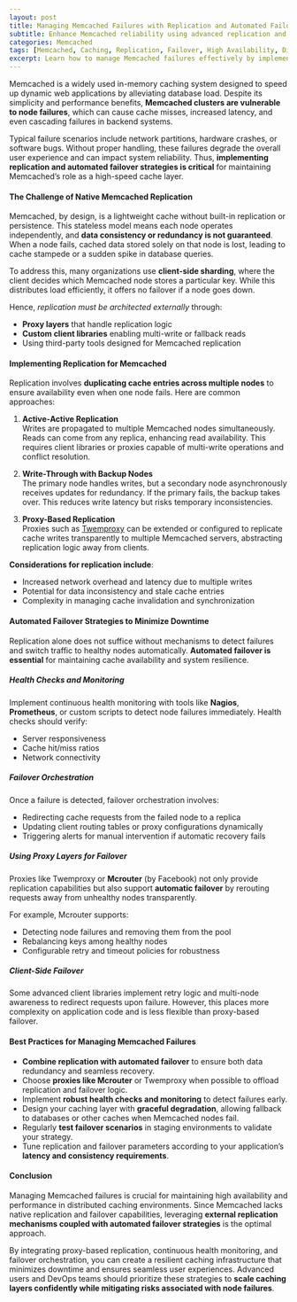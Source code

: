 ```yaml
---
layout: post
title: Managing Memcached Failures with Replication and Automated Failover Strategies
subtitle: Enhance Memcached reliability using advanced replication and failover techniques for seamless caching performance
categories: Memcached
tags: [Memcached, Caching, Replication, Failover, High Availability, Distributed Systems, DevOps, Scalability]
excerpt: Learn how to manage Memcached failures effectively by implementing replication and automated failover strategies to ensure high availability and robust caching in distributed environments.
---
```

Memcached is a widely used in-memory caching system designed to speed up dynamic web applications by alleviating database load. Despite its simplicity and performance benefits, **Memcached clusters are vulnerable to node failures**, which can cause cache misses, increased latency, and even cascading failures in backend systems.

Typical failure scenarios include network partitions, hardware crashes, or software bugs. Without proper handling, these failures degrade the overall user experience and can impact system reliability. Thus, **implementing replication and automated failover strategies is critical** for maintaining Memcached’s role as a high-speed cache layer.

#### The Challenge of Native Memcached Replication

Memcached, by design, is a lightweight cache without built-in replication or persistence. This stateless model means each node operates independently, and **data consistency or redundancy is not guaranteed**. When a node fails, cached data stored solely on that node is lost, leading to cache stampede or a sudden spike in database queries.

To address this, many organizations use **client-side sharding**, where the client decides which Memcached node stores a particular key. While this distributes load efficiently, it offers no failover if a node goes down.

Hence, *replication must be architected externally* through:

- **Proxy layers** that handle replication logic
- **Custom client libraries** enabling multi-write or fallback reads
- Using third-party tools designed for Memcached replication

#### Implementing Replication for Memcached

Replication involves **duplicating cache entries across multiple nodes** to ensure availability even when one node fails. Here are common approaches:

1. **Active-Active Replication**  
   Writes are propagated to multiple Memcached nodes simultaneously. Reads can come from any replica, enhancing read availability. This requires client libraries or proxies capable of multi-write operations and conflict resolution.

2. **Write-Through with Backup Nodes**  
   The primary node handles writes, but a secondary node asynchronously receives updates for redundancy. If the primary fails, the backup takes over. This reduces write latency but risks temporary inconsistencies.

3. **Proxy-Based Replication**  
   Proxies such as [Twemproxy](https://github.com/twitter/twemproxy) can be extended or configured to replicate cache writes transparently to multiple Memcached servers, abstracting replication logic away from clients.

**Considerations for replication include**:

- Increased network overhead and latency due to multiple writes
- Potential for data inconsistency and stale cache entries
- Complexity in managing cache invalidation and synchronization

#### Automated Failover Strategies to Minimize Downtime

Replication alone does not suffice without mechanisms to detect failures and switch traffic to healthy nodes automatically. **Automated failover is essential** for maintaining cache availability and system resilience.

##### Health Checks and Monitoring

Implement continuous health monitoring with tools like **Nagios**, **Prometheus**, or custom scripts to detect node failures immediately. Health checks should verify:

- Server responsiveness
- Cache hit/miss ratios
- Network connectivity

##### Failover Orchestration

Once a failure is detected, failover orchestration involves:

- Redirecting cache requests from the failed node to a replica
- Updating client routing tables or proxy configurations dynamically
- Triggering alerts for manual intervention if automatic recovery fails

##### Using Proxy Layers for Failover

Proxies like Twemproxy or **Mcrouter** (by Facebook) not only provide replication capabilities but also support **automatic failover** by rerouting requests away from unhealthy nodes transparently.

For example, Mcrouter supports:

- Detecting node failures and removing them from the pool
- Rebalancing keys among healthy nodes
- Configurable retry and timeout policies for robustness

##### Client-Side Failover

Some advanced client libraries implement retry logic and multi-node awareness to redirect requests upon failure. However, this places more complexity on application code and is less flexible than proxy-based failover.

#### Best Practices for Managing Memcached Failures

- **Combine replication with automated failover** to ensure both data redundancy and seamless recovery.
- Choose **proxies like Mcrouter** or Twemproxy when possible to offload replication and failover logic.
- Implement **robust health checks and monitoring** to detect failures early.
- Design your caching layer with **graceful degradation**, allowing fallback to databases or other caches when Memcached nodes fail.
- Regularly **test failover scenarios** in staging environments to validate your strategy.
- Tune replication and failover parameters according to your application’s **latency and consistency requirements**.

#### Conclusion

Managing Memcached failures is crucial for maintaining high availability and performance in distributed caching environments. Since Memcached lacks native replication and failover capabilities, leveraging **external replication mechanisms coupled with automated failover strategies** is the optimal approach.

By integrating proxy-based replication, continuous health monitoring, and failover orchestration, you can create a resilient caching infrastructure that minimizes downtime and ensures seamless user experiences. Advanced users and DevOps teams should prioritize these strategies to **scale caching layers confidently while mitigating risks associated with node failures**.
